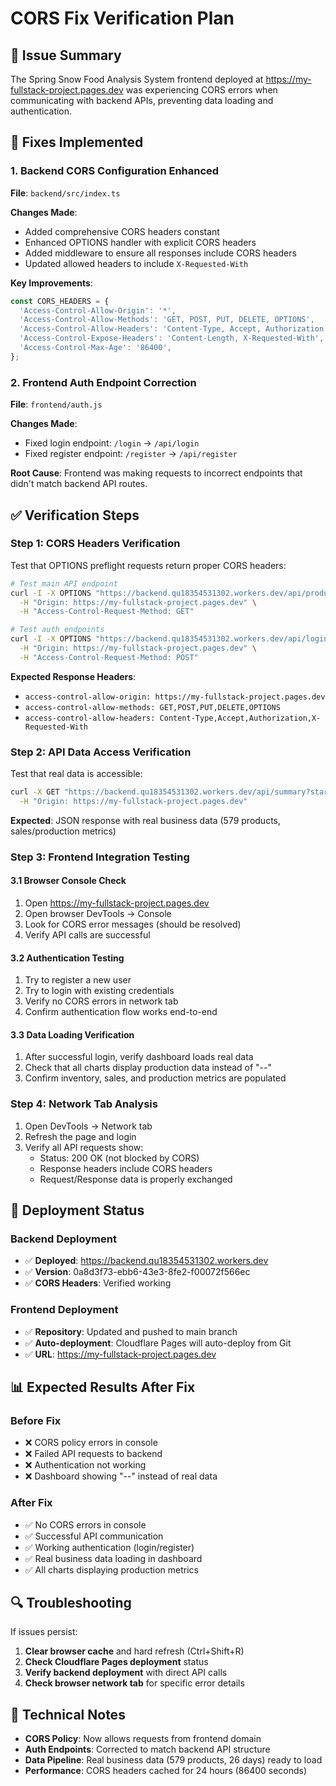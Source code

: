 # CORS Fix Verification Plan

## 🎯 Issue Summary
The Spring Snow Food Analysis System frontend deployed at https://my-fullstack-project.pages.dev was experiencing CORS errors when communicating with backend APIs, preventing data loading and authentication.

## 🔧 Fixes Implemented

### 1. Backend CORS Configuration Enhanced
**File**: `backend/src/index.ts`

**Changes Made**:
- Added comprehensive CORS headers constant
- Enhanced OPTIONS handler with explicit CORS headers
- Added middleware to ensure all responses include CORS headers
- Updated allowed headers to include `X-Requested-With`

**Key Improvements**:
```typescript
const CORS_HEADERS = {
  'Access-Control-Allow-Origin': '*',
  'Access-Control-Allow-Methods': 'GET, POST, PUT, DELETE, OPTIONS',
  'Access-Control-Allow-Headers': 'Content-Type, Accept, Authorization, X-Requested-With',
  'Access-Control-Expose-Headers': 'Content-Length, X-Requested-With',
  'Access-Control-Max-Age': '86400',
};
```

### 2. Frontend Auth Endpoint Correction
**File**: `frontend/auth.js`

**Changes Made**:
- Fixed login endpoint: `/login` → `/api/login`
- Fixed register endpoint: `/register` → `/api/register`

**Root Cause**: Frontend was making requests to incorrect endpoints that didn't match backend API routes.

## ✅ Verification Steps

### Step 1: CORS Headers Verification
Test that OPTIONS preflight requests return proper CORS headers:

```bash
# Test main API endpoint
curl -I -X OPTIONS "https://backend.qu18354531302.workers.dev/api/products" \
  -H "Origin: https://my-fullstack-project.pages.dev" \
  -H "Access-Control-Request-Method: GET"

# Test auth endpoints
curl -I -X OPTIONS "https://backend.qu18354531302.workers.dev/api/login" \
  -H "Origin: https://my-fullstack-project.pages.dev" \
  -H "Access-Control-Request-Method: POST"
```

**Expected Response Headers**:
- `access-control-allow-origin: https://my-fullstack-project.pages.dev`
- `access-control-allow-methods: GET,POST,PUT,DELETE,OPTIONS`
- `access-control-allow-headers: Content-Type,Accept,Authorization,X-Requested-With`

### Step 2: API Data Access Verification
Test that real data is accessible:

```bash
curl -X GET "https://backend.qu18354531302.workers.dev/api/summary?start_date=2025-06-01&end_date=2025-06-26" \
  -H "Origin: https://my-fullstack-project.pages.dev"
```

**Expected**: JSON response with real business data (579 products, sales/production metrics)

### Step 3: Frontend Integration Testing

#### 3.1 Browser Console Check
1. Open https://my-fullstack-project.pages.dev
2. Open browser DevTools → Console
3. Look for CORS error messages (should be resolved)
4. Verify API calls are successful

#### 3.2 Authentication Testing
1. Try to register a new user
2. Try to login with existing credentials
3. Verify no CORS errors in network tab
4. Confirm authentication flow works end-to-end

#### 3.3 Data Loading Verification
1. After successful login, verify dashboard loads real data
2. Check that all charts display production data instead of "--"
3. Confirm inventory, sales, and production metrics are populated

### Step 4: Network Tab Analysis
1. Open DevTools → Network tab
2. Refresh the page and login
3. Verify all API requests show:
   - Status: 200 OK (not blocked by CORS)
   - Response headers include CORS headers
   - Request/Response data is properly exchanged

## 🚀 Deployment Status

### Backend Deployment
- ✅ **Deployed**: https://backend.qu18354531302.workers.dev
- ✅ **Version**: 0a8d3f73-ebb6-43e3-8fe2-f00072f566ec
- ✅ **CORS Headers**: Verified working

### Frontend Deployment
- ✅ **Repository**: Updated and pushed to main branch
- ✅ **Auto-deployment**: Cloudflare Pages will auto-deploy from Git
- ✅ **URL**: https://my-fullstack-project.pages.dev

## 📊 Expected Results After Fix

### Before Fix
- ❌ CORS policy errors in console
- ❌ Failed API requests to backend
- ❌ Authentication not working
- ❌ Dashboard showing "--" instead of real data

### After Fix
- ✅ No CORS errors in console
- ✅ Successful API communication
- ✅ Working authentication (login/register)
- ✅ Real business data loading in dashboard
- ✅ All charts displaying production metrics

## 🔍 Troubleshooting

If issues persist:

1. **Clear browser cache** and hard refresh (Ctrl+Shift+R)
2. **Check Cloudflare Pages deployment** status
3. **Verify backend deployment** with direct API calls
4. **Check browser network tab** for specific error details

## 📝 Technical Notes

- **CORS Policy**: Now allows requests from frontend domain
- **Auth Endpoints**: Corrected to match backend API structure
- **Data Pipeline**: Real business data (579 products, 26 days) ready to load
- **Performance**: CORS headers cached for 24 hours (86400 seconds)
